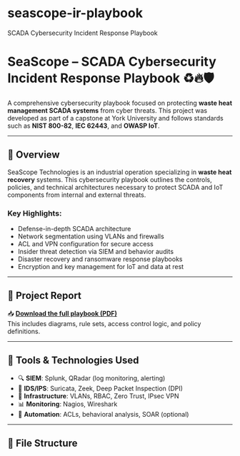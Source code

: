 # seascope-ir-playbook
SCADA Cybersecurity Incident Response Playbook 
# SeaScope – SCADA Cybersecurity Incident Response Playbook ♻️🔥🛡️

A comprehensive cybersecurity playbook focused on protecting **waste heat management SCADA systems** from cyber threats. This project was developed as part of a capstone at York University and follows standards such as **NIST 800-82**, **IEC 62443**, and **OWASP IoT**.

---

## 📌 Overview

SeaScope Technologies is an industrial operation specializing in **waste heat recovery** systems. This cybersecurity playbook outlines the controls, policies, and technical architectures necessary to protect SCADA and IoT components from internal and external threats.

### Key Highlights:
- Defense-in-depth SCADA architecture
- Network segmentation using VLANs and firewalls
- ACL and VPN configuration for secure access
- Insider threat detection via SIEM and behavior audits
- Disaster recovery and ransomware response playbooks
- Encryption and key management for IoT and data at rest

---

## 📄 Project Report

📥 **[Download the full playbook (PDF)](./SeaScope_Playbook.pdf)**  
This includes diagrams, rule sets, access control logic, and policy definitions.

---

## 🧰 Tools & Technologies Used

- 🔍 **SIEM**: Splunk, QRadar (log monitoring, alerting)
- 🔐 **IDS/IPS**: Suricata, Zeek, Deep Packet Inspection (DPI)
- 🧱 **Infrastructure**: VLANs, RBAC, Zero Trust, IPsec VPN
- 📊 **Monitoring**: Nagios, Wireshark
- 🔄 **Automation**: ACLs, behavioral analysis, SOAR (optional)

---

## 📂 File Structure

